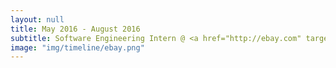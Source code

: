 ```yaml
---
layout: null
title: May 2016 - August 2016
subtitle: Software Engineering Intern @ <a href="http://ebay.com" target="_blank">eBay Inc.</a> San Jose, CA
image: "img/timeline/ebay.png"
---
```

